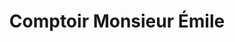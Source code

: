 ---
title: Comptoir Monsieur Émile
description: Site web
resume:
  titre: Restaurant Comptoir Monsieur Émile
  court: Site web
identifiant:
slug:
ordre: 3
image: /img/comptoir-emile-site-web.jpg
i18n: fr
draft: true
portfolios:
  - Site web
link:
  external: true
  url: https://www.comptoirmonsieuremile.com/
---